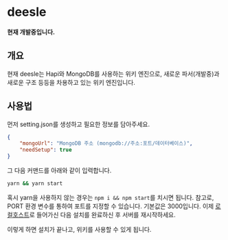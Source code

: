 # deesle
**현재 개발중입니다.**
 
## 개요
현재 deesle는 Hapi와 MongoDB를 사용하는 위키 엔진으로, 새로운 파서(개발중)과 새로운 구조 등등을 차용하고 있는 위키 엔진입니다.

## 사용법
먼저 setting.json를 생성하고 필요한 정보를 담아주세요.

```json
{
    "mongoUrl": "MongoDB 주소 (mongodb://주소:포트/데이터베이스)",
    "needSetup": true
}
```

그 다음 커맨드를 아래와 같이 입력합니다.

```bash
yarn && yarn start
```

혹시 yarn을 사용하지 않는 경우는 `npm i && npm start`를 치시면 됩니다.
참고로, PORT 환경 변수를 통하여 포트를 지정할 수 있습니다. 기본값은 3000입니다.
이제 [로컬호스트](http://localhost:3000)로 들어가신 다음 설치를 완료하신 후 서버를 재시작하세요.

이렇게 하면 설치가 끝나고, 위키를 사용할 수 있게 됩니다.